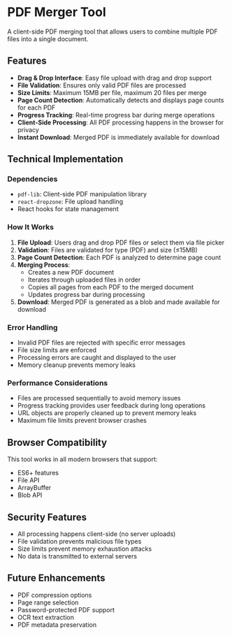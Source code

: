 # PDF Merger Tool

A client-side PDF merging tool that allows users to combine multiple PDF files into a single document.

## Features

- **Drag & Drop Interface**: Easy file upload with drag and drop support
- **File Validation**: Ensures only valid PDF files are processed
- **Size Limits**: Maximum 15MB per file, maximum 20 files per merge
- **Page Count Detection**: Automatically detects and displays page counts for each PDF
- **Progress Tracking**: Real-time progress bar during merge operations
- **Client-Side Processing**: All PDF processing happens in the browser for privacy
- **Instant Download**: Merged PDF is immediately available for download

## Technical Implementation

### Dependencies
- `pdf-lib`: Client-side PDF manipulation library
- `react-dropzone`: File upload handling
- React hooks for state management

### How It Works

1. **File Upload**: Users drag and drop PDF files or select them via file picker
2. **Validation**: Files are validated for type (PDF) and size (≤15MB)
3. **Page Count Detection**: Each PDF is analyzed to determine page count
4. **Merging Process**: 
   - Creates a new PDF document
   - Iterates through uploaded files in order
   - Copies all pages from each PDF to the merged document
   - Updates progress bar during processing
5. **Download**: Merged PDF is generated as a blob and made available for download

### Error Handling

- Invalid PDF files are rejected with specific error messages
- File size limits are enforced
- Processing errors are caught and displayed to the user
- Memory cleanup prevents memory leaks

### Performance Considerations

- Files are processed sequentially to avoid memory issues
- Progress tracking provides user feedback during long operations
- URL objects are properly cleaned up to prevent memory leaks
- Maximum file limits prevent browser crashes

## Browser Compatibility

This tool works in all modern browsers that support:
- ES6+ features
- File API
- ArrayBuffer
- Blob API

## Security Features

- All processing happens client-side (no server uploads)
- File validation prevents malicious file types
- Size limits prevent memory exhaustion attacks
- No data is transmitted to external servers

## Future Enhancements

- PDF compression options
- Page range selection
- Password-protected PDF support
- OCR text extraction
- PDF metadata preservation
